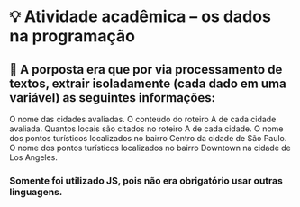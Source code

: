 # 💡 Atividade  acadêmica – os dados na programação

## 🎯 A porposta era que por via processamento de textos, extrair isoladamente (cada dado em uma variável) as seguintes informações: 
O nome das cidades avaliadas.
O conteúdo do roteiro A de cada cidade avaliada.
Quantos locais são citados no roteiro A de cada cidade.
O nome dos pontos turísticos localizados no bairro Centro da cidade de São Paulo.
O nome dos pontos turísticos localizados no bairro Downtown na cidade de Los Angeles.

### Somente foi utilizado JS, pois não era obrigatório usar outras linguagens.
